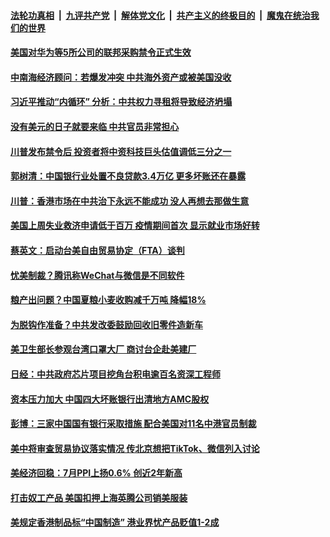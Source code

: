 

####  [法轮功真相](../../../../basic/blob/master/README.md?t=08141102) &nbsp;|&nbsp; [九评共产党](../../../../9ping.md/blob/master/README.md?t=08141102) &nbsp;|&nbsp; [解体党文化](../../../../jtdwh.md/blob/master/README.md?t=08141102)  &nbsp;|&nbsp; [共产主义的终极目的](../../../../gczydzjmd.md/blob/master/README.md?t=08141102) &nbsp;|&nbsp; [魔鬼在统治我们的世界](../../../../mgztzwmdsj.md/blob/master/README.md?t=08141102) 

#### [美国对华为等5所公司的联邦采购禁令正式生效](../pages/soh7/411277.md?t=08141102) 
#### [中南海经济顾问：若爆发冲突 中共海外资产或被美国没收](../pages/soh7/411187.md?t=08141102) 
#### [习近平推动“内循环” 分析：中共权力寻租将导致经济坍塌](../pages/soh7/411205.md?t=08141102) 
#### [没有美元的日子就要来临 中共官员非常担心](../pages/soh7/411196.md?t=08141102) 
#### [川普发布禁令后 投资者将中资科技巨头估值调低三分之一](../pages/soh7/411193.md?t=08141102) 
#### [郭树清：中国银行业处置不良贷款3.4万亿 更多坏账还在暴露](../pages/soh7/411202.md?t=08141102) 
#### [川普：香港市场在中共治下永远不能成功 没人再想去那做生意](../pages/soh7/411208.md?t=08141102) 
#### [美国上周失业救济申请低于百万 疫情期间首次 显示就业市场好转](../pages/soh7/411139.md?t=08141102) 
#### [蔡英文：启动台美自由贸易协定（FTA）谈判](../pages/soh7/411031.md?t=08141102) 
#### [忧美制裁？腾讯称WeChat与微信是不同软件](../pages/soh7/410986.md?t=08141102) 
#### [粮产出问题？中国夏粮小麦收购减千万吨 降幅18%](../pages/soh7/410914.md?t=08141102) 
#### [为脱钩作准备？中共发改委鼓励回收旧零件造新车 ](../pages/soh7/410809.md?t=08141102) 
#### [美卫生部长参观台湾口罩大厂 商讨台企赴美建厂](../pages/soh7/410839.md?t=08141102) 
#### [日经：中共政府芯片项目挖角台积电逾百名资深工程师](../pages/soh7/410827.md?t=08141102) 
#### [资本压力加大 中国四大坏账银行出清地方AMC股权](../pages/soh7/410833.md?t=08141102) 
#### [彭博：三家中国国有银行采取措施 配合美国对11名中港官员制裁](../pages/soh7/410782.md?t=08141102) 
#### [美中将审查贸易协议落实情况 传北京想把TikTok、微信列入讨论](../pages/soh7/410692.md?t=08141102) 
#### [美经济回稳：7月PPI上扬0.6% 创近2年新高 ](../pages/soh7/410674.md?t=08141102) 
#### [打击奴工产品 美国扣押上海英腾公司销美服装](../pages/soh7/410665.md?t=08141102) 
#### [美规定香港制品标“中国制造” 港业界忧产品贬值1-2成](../pages/soh7/410653.md?t=08141102) 
